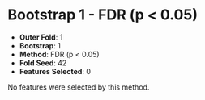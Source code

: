 # Bootstrap 1 - FDR (p < 0.05)

- **Outer Fold**: 1
- **Bootstrap**: 1
- **Method**: FDR (p < 0.05)
- **Fold Seed**: 42
- **Features Selected**: 0

No features were selected by this method.
